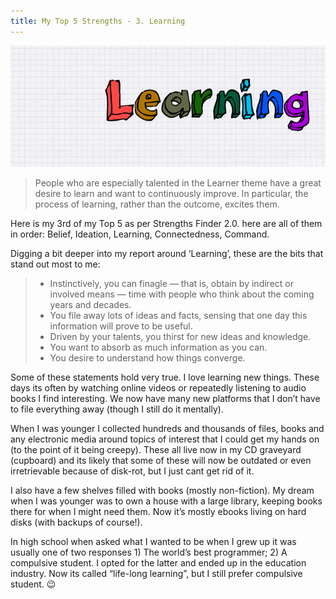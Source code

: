 ```yaml
---
title: My Top 5 Strengths - 3. Learning
---
```


![Learning Background](learning.png)

> People who are especially talented in the Learner theme have a great desire to learn and want to continuously improve. In particular, the process of learning, rather than the outcome, excites them.

Here is my 3rd of my Top 5 as per Strengths Finder 2.0. here are all of them in order: Belief, Ideation, Learning, Connectedness, Command.  

Digging a bit deeper into my report around ‘Learning’, these are the bits that stand out most to me:  

> * Instinctively, you can finagle — that is, obtain by indirect or involved means — time with people who think about the coming years and decades.
> * You file away lots of ideas and facts, sensing that one day this information will prove to be useful.
> * Driven by your talents, you thirst for new ideas and knowledge.
> * You want to absorb as much information as you can.
> * You desire to understand how things converge.  

Some of these statements hold very true. I love learning new things. These days its often by watching online videos or repeatedly listening to audio books I find interesting. We now have many new platforms that I don’t have to file everything away (though I still do it mentally).  

When I was younger I collected hundreds and thousands of files, books and any electronic media around topics of interest that I could get my hands on (to the point of it being creepy). These all live now in my CD graveyard (cupboard) and its likely that some of these will now be outdated or even irretrievable because of disk-rot, but I just cant get rid of it.  

I also have a few shelves filled with books (mostly non-fiction). My dream when I was younger was to own a house with a large library, keeping books there for when I might need them. Now it’s mostly ebooks living on hard disks (with backups of course!).  

In high school when asked what I wanted to be when I grew up it was usually one of two responses 1) The world’s best programmer; 2) A compulsive student. I opted for the latter and ended up in the education industry. Now its called “life-long learning”, but I still prefer compulsive student. 😉